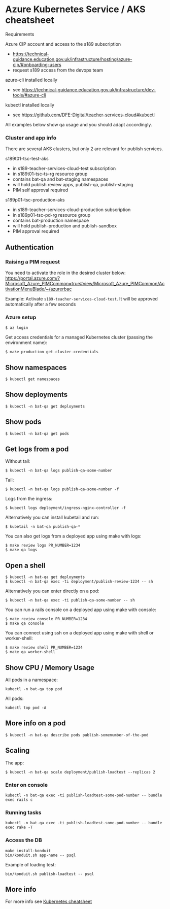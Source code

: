 # Azure Kubernetes Service / AKS cheatsheet

Requirements

Azure CIP account and access to the s189 subscription
- https://technical-guidance.education.gov.uk/infrastructure/hosting/azure-cip/#onboarding-users
- request s189 access from the devops team

azure-cli installed locally
- see https://technical-guidance.education.gov.uk/infrastructure/dev-tools/#azure-cli

kubectl installed locally
- see https://github.com/DFE-Digital/teacher-services-cloud#kubectl

All examples below show qa usage and you should adapt accordingly.

### Cluster and app info

There are several AKS clusters, but only 2 are relevant for publish services.

s189t01-tsc-test-aks
- in s189-teacher-services-cloud-test subscription
- in s189t01-tsc-ts-rg resource group
- contains bat-qa and bat-staging namespaces
- will hold publish review apps, publish-qa, publish-staging
- PIM self approval required

s189p01-tsc-production-aks
- in s189-teacher-services-cloud-production subscription
- in s189p01-tsc-pd-rg resource group
- contains bat-production namespace
- will hold publish-production and publish-sandbox
- PIM approval required

## Authentication

### Raising a PIM request

You need to activate the role in the desired cluster below:
https://portal.azure.com/?Microsoft_Azure_PIMCommon=true#view/Microsoft_Azure_PIMCommon/ActivationMenuBlade/~/azurerbac

Example: Activate `s189-teacher-services-cloud-test`. It will be approved automatically after a few seconds

### Azure setup

```
$ az login
```

Get access credentials for a managed Kubernetes cluster (passing the
environment name):

```
$ make production get-cluster-credentials
```

## Show namespaces

```
$ kubectl get namespaces
```

## Show deployments

```
$ kubectl -n bat-qa get deployments
```

## Show pods

```
$ kubectl -n bat-qa get pods
```

## Get logs from a pod

Without tail:

```
$ kubectl -n bat-qa logs publish-qa-some-number
```

Tail:

```
$ kubectl -n bat-qa logs publish-qa-some-number -f
```

Logs from the ingress:

```
$ kubectl logs deployment/ingress-nginx-controller -f
```

Alternatively you can install kubetail and run:

```
$ kubetail -n bat-qa publish-qa-*
```

You can also get logs from a deployed app using make with logs:

```
$ make review logs PR_NUMBER=1234
$ make qa logs
```

## Open a shell

```
$ kubectl -n bat-qa get deployments
$ kubectl -n bat-qa exec -ti deployment/publish-review-1234 -- sh
```

Alternatively you can enter directly on a pod:

```
$ kubectl -n bat-qa exec -ti publish-qa-some-number -- sh
```

You can run a rails console on a deployed app using make with console:

```
$ make review console PR_NUMBER=1234
$ make qa console
```

You can connect using ssh on a deployed app using make with shell or worker-shell:

```
$ make review shell PR_NUMBER=1234
$ make qa worker-shell
```

## Show CPU / Memory Usage

All pods in a namespace:
```
kubectl -n bat-qa top pod
```

All pods:
```
kubectl top pod -A
```

## More info on a pod

```
$ kubectl -n bat-qa describe pods publish-somenumber-of-the-pod
```

## Scaling

The app:
```
$ kubectl -n bat-qa scale deployment/publish-loadtest --replicas 2
```

### Enter on console

```
kubectl -n bat-qa exec -ti publish-loadtest-some-pod-number -- bundle exec rails c
```


### Running tasks

```
kubectl -n bat-qa exec -ti publish-loadtest-some-pod-number -- bundle exec rake -T
```

### Access the DB

```
make install-konduit
bin/konduit.sh app-name -- psql
```

Example of loading test:

```
bin/konduit.sh publish-loadtest -- psql
```

## More info

For more info see
[Kubernetes cheatsheet](https://kubernetes.io/docs/reference/kubectl/cheatsheet/)
